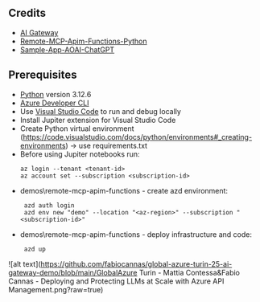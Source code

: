 ## Credits
+ [AI Gateway](https://github.com/Azure-Samples/AI-Gateway)
+ [Remote-MCP-Apim-Functions-Python](https://github.com/Azure-Samples/remote-mcp-apim-functions-python)
+ [Sample-App-AOAI-ChatGPT](https://github.com/microsoft/sample-app-aoai-chatGPT)

## Prerequisites

+ [Python](https://www.python.org/downloads/) version 3.12.6
+ [Azure Developer CLI](https://aka.ms/azd)
+ Use [Visual Studio Code](https://code.visualstudio.com/) to run and debug locally
+ Install Jupiter extension for Visual Studio Code
+ Create Python virtual environment (https://code.visualstudio.com/docs/python/environments#_creating-environments) -> use requirements.txt
+ Before using Jupiter notebooks run:
   ```shell
   az login --tenant <tenant-id>
   az account set --subscription <subscription-id>
   ```
+ demos\remote-mcp-apim-functions - create azd environment:
  ```shell
   azd auth login
   azd env new "demo" --location "<az-region>" --subscription "<subscription-id>"
   ```
+ demos\remote-mcp-apim-functions - deploy infrastructure and code:
  ```shell
   azd up
   ```

![alt text](https://github.com/fabiocannas/global-azure-turin-25-ai-gateway-demo/blob/main/GlobalAzure Turin - Mattia Contessa&Fabio Cannas - Deploying and Protecting LLMs at Scale with Azure API Management.png?raw=true)
   
